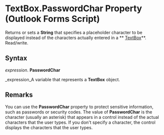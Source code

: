 
# TextBox.PasswordChar Property (Outlook Forms Script)

Returns or sets a  **String** that specifies a placeholder character to be displayed instead of the characters actually entered in a ** [TextBox](4a0e4a3d-beca-9f94-7e27-469c4bafe250.md)**. Read/write.


## Syntax

 _expression_. **PasswordChar**

 _expression_A variable that represents a  **TextBox** object.


## Remarks

You can use the  **PasswordChar** property to protect sensitive information, such as passwords or security codes. The value of **PasswordChar** is the character (usually an asterisk) that appears in a control instead of the actual characters that the user types. If you don't specify a character, the control displays the characters that the user types.

